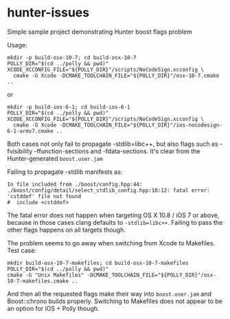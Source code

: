# hunter-issues
Simple sample project demonstrating Hunter boost flags problem

Usage:

    mkdir -p build-osx-10-7; cd build-osx-10-7
    POLLY_DIR="$(cd ../polly && pwd)"
    XCODE_XCCONFIG_FILE="${POLLY_DIR}"/scripts/NoCodeSign.xcconfig \
      cmake -G Xcode -DCMAKE_TOOLCHAIN_FILE="${POLLY_DIR}"/osx-10-7.cmake ..

or

    mkdir -p build-ios-6-1; cd build-ios-6-1
    POLLY_DIR="$(cd ../polly && pwd)"
    XCODE_XCCONFIG_FILE="${POLLY_DIR}"/scripts/NoCodeSign.xcconfig \
      cmake -G Xcode -DCMAKE_TOOLCHAIN_FILE="${POLLY_DIR}"/ios-nocodesign-6-1-armv7.cmake ..

Both cases not only fail to propagate -stdlib=libc++, but also flags such
as -fvisibility -ffunction-sections and -fdata-sections. It's clear from
the Hunter-generated `boost.user.jam`

Failing to propagate -stdlib manifests as:
```
In file included from ./boost/config.hpp:44:
./boost/config/detail/select_stdlib_config.hpp:18:12: fatal error: 'cstddef' file not found
#  include <cstddef>
```
The fatal error does not happen when targeting OS X 10.8 / iOS 7 or above, because in
those cases clang defaults to `-stdlib=libc++`. Failing to pass the other flags
happens on all targets though.

The problem seems to go away when switching from Xcode to Makefiles. Test case:

    mkdir build-osx-10-7-makefiles; cd build-osx-10-7-makefiles
    POLLY_DIR="$(cd ../polly && pwd)"
    cmake -G "Unix Makefiles" -DCMAKE_TOOLCHAIN_FILE="${POLLY_DIR}"/osx-10-7-makefiles.cmake ..

And then all the requested flags make their way into `boost.user.jam` and Boost::chrono builds properly.
Switching to Makefiles does not appear to be an option for iOS + Polly though.
